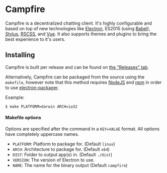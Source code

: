 Campfire
========
Campfire is a decentralized chatting client.  It's highly configurable and based on top of new technologies like [Electron](http://electron.atom.io/), ES2015 (using [Babel](https://babeljs.io/)), [Stylus](http://stylus-lang.com/), [RSCSS](http://rscss.io/), and [Vue](http://vuejs.org/).  It also supports themes and plugins to bring the best experience to it's users.

## Installing
Campfire is built per release and can be found on [the "Releases" tab](https://github.com/jamen/campfire/releases).

Alternatively, Campfire can be packaged from the source using the `makefile`, however note that this method requires [NodeJS](http://nodejs.org/) and [npm](http://npmjs.com/) in order to use [electron-packager](https://github.com/maxogden/electron-packager).

Example:
```
$ make PLATFORM=darwin ARCH=ia32
```

#### Makefile options
Options are specified after the command in a `KEY=VALUE` format.  All options have completely uppercase names.

 - `PLATFORM`: Platform to package for. (Default `linux`)
 - `ARCH`: Architecture to package for. (Default `x64`)
 - `DIST`: Folder to output app(s) in. (Default `./dist`)
 - `VERSION`: The version of Electron to use.
 - `NAME`: The name for the binary output (Default `campfire`)
